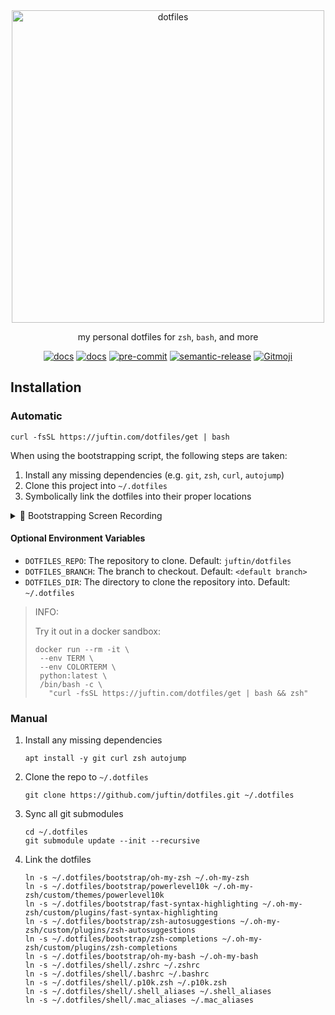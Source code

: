<div align="center">
  <a href="https://github.com/juftin/dotfiles">
    <img src="https://raw.githubusercontent.com/juftin/dotfiles/main/docs/logo.png" alt="dotfiles" width="500" />
  </a>
  <p align="center">
    my personal dotfiles for <code>zsh</code>, <code>bash</code>, and more
  </p>
  <a href="https://github.com/juftin/dotfiles/"><img src="https://img.shields.io/github/v/release/juftin/dotfiles?color=blue&label=dotfiles&logo=slashdot" alt="docs"></a>
  <a href="https://juftin.com/dotfiles/"><img src="https://img.shields.io/static/v1?message=docs&color=526CFE&logo=Material+for+MkDocs&logoColor=FFFFFF&label=" alt="docs"></a>
  <a href="https://github.com/pre-commit/pre-commit"><img src="https://img.shields.io/badge/pre--commit-enabled-lightgreen?logo=pre-commit" alt="pre-commit"></a>
  <a href="https://github.com/semantic-release/semantic-release"><img src="https://img.shields.io/badge/%20%20%F0%9F%93%A6%F0%9F%9A%80-semantic--release-e10079.svg" alt="semantic-release"></a>
  <a href="https://gitmoji.dev"><img src="https://img.shields.io/badge/gitmoji-%20😜%20😍-FFDD67.svg" alt="Gitmoji"></a>
</div>

## Installation

### Automatic

```shell
curl -fsSL https://juftin.com/dotfiles/get | bash
```

When using the bootstrapping script, the following steps are taken:

1. Install any missing dependencies (e.g. `git`, `zsh`, `curl`, `autojump`)
2. Clone this project into `~/.dotfiles`
3. Symbolically link the dotfiles into their proper locations

<!--skip-->
<details><summary>🌈 Bootstrapping Screen Recording</summary>
<p>

https://github.com/juftin/dotfiles/assets/49741340/569d7e27-114b-4378-9157-f7f9e9de52fc

</p>
</details>
<!--skip-->

#### Optional Environment Variables

-   `DOTFILES_REPO`: The repository to clone. Default: `juftin/dotfiles`
-   `DOTFILES_BRANCH`: The branch to checkout. Default: `<default branch>`
-   `DOTFILES_DIR`: The directory to clone the repository into. Default: `~/.dotfiles`

> INFO:
>
> Try it out in a docker sandbox:
>
> ```shell
> docker run --rm -it \
>  --env TERM \
>  --env COLORTERM \
>  python:latest \
>  /bin/bash -c \
>    "curl -fsSL https://juftin.com/dotfiles/get | bash && zsh"
> ```

### Manual

1. Install any missing dependencies

    ```shell
    apt install -y git curl zsh autojump
    ```

2. Clone the repo to `~/.dotfiles`

    ```shell
    git clone https://github.com/juftin/dotfiles.git ~/.dotfiles
    ```

3. Sync all git submodules

    ```shell
    cd ~/.dotfiles
    git submodule update --init --recursive
    ```

4. Link the dotfiles

    ```shell
    ln -s ~/.dotfiles/bootstrap/oh-my-zsh ~/.oh-my-zsh
    ln -s ~/.dotfiles/bootstrap/powerlevel10k ~/.oh-my-zsh/custom/themes/powerlevel10k
    ln -s ~/.dotfiles/bootstrap/fast-syntax-highlighting ~/.oh-my-zsh/custom/plugins/fast-syntax-highlighting
    ln -s ~/.dotfiles/bootstrap/zsh-autosuggestions ~/.oh-my-zsh/custom/plugins/zsh-autosuggestions
    ln -s ~/.dotfiles/bootstrap/zsh-completions ~/.oh-my-zsh/custom/plugins/zsh-completions
    ln -s ~/.dotfiles/bootstrap/oh-my-bash ~/.oh-my-bash
    ln -s ~/.dotfiles/shell/.zshrc ~/.zshrc
    ln -s ~/.dotfiles/shell/.bashrc ~/.bashrc
    ln -s ~/.dotfiles/shell/.p10k.zsh ~/.p10k.zsh
    ln -s ~/.dotfiles/shell/.shell_aliases ~/.shell_aliases
    ln -s ~/.dotfiles/shell/.mac_aliases ~/.mac_aliases
    ```
